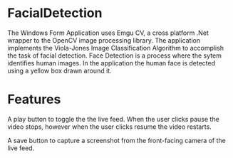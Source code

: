# FacialDetection
The Windows Form Application uses Emgu CV, a cross platform .Net wrapper to the OpenCV image processing library. The application  implements the Viola-Jones Image Classification Algorithm to accomplish the task of facial detection. Face Detection is a process where the sytem identifies human images. In the application the human face is detected using a yellow box drawn around it.

# Features
A play button to toggle the the live feed. When the user clicks pause the video stops, however when the user clicks resume the video restarts. 

A save button to capture a screenshot from the front-facing camera of the live feed.
